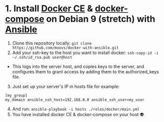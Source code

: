 # 1. Install [Docker CE](https://docs.docker.com/install/linux/docker-ce/debian/) & [docker-compose](https://docs.docker.com/compose/install/) on Debian 9 (stretch) with [Ansible](https://www.ansible.com/)

1. Clone this repository locally:
```git clone https://github.com/moovs/docker-with-ansible.git```
2. Add your ssh-key to the host you want to install docker:
```ssh-copy-id -i ~/.ssh/id_rsa.pub user@host```
- This logs into the server host, and copies keys to the server, and configures them to grant access by adding them to the authorized_keys file.
3. Just set up your server's IP in hosts file for example:
``` 
[my_group]
my_domain ansible_ssh_host=192.168.0.0 ansible_ssh_user=my_user
```
4. And run: 
```ansible-playbook -i hosts ./roles/docker/main.yml```
5. You have installed docker CE & docker-compose on your host :alien:
